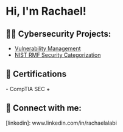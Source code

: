<h1>Hi, I'm Rachael! </h1>

<h2>👨‍💻 Cybersecurity Projects:</h2> 

  
  - [Vulnerability Management](https://github.com/rachaelalabi2/Nessus-Vulnerabilty-Scan)
  - [NIST RMF Security Categorization](https://github.com/rachaelalabi2/NIST-RMF-Categorization-Using-SP-800-60-Vol-II-)
 <h2> 📄 Certifications</h2>
 - CompTIA SEC +
  
  
  
  
  
  
  
  <h2> 🤳 Connect with me:</h2>  [linkedin]: www.linkedin.com/in/rachaelalabi


